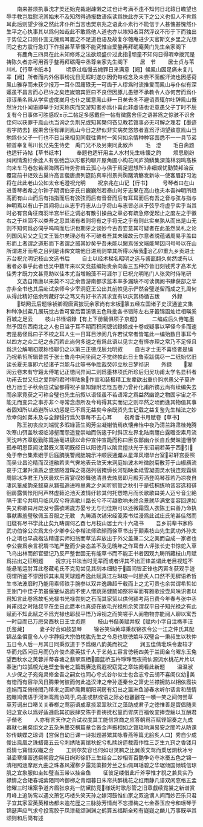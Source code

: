 <!-- { "loadSidebar": true } -->
　　南来甚烦执事沈才羙还始克裁谢疎懒之过也计考满不逺不知何日北辕日瞻望也辱手教岂胜慰浣其始末不及知然得通报数语疾读爲快此亦天下之公义也但人不肯爲耳此后则望少徐之然此非仆所当言也樊京兆之语此仆素行不能信于人甚愧甚愧然仆生平之心执事其以爲何如哉此不敢爲他人道也亦以竢知者耳然浮议不形于下而独出于势位之口则仆宜无愧焉耳置之不足道也语及故复尔匏庵进少天官斯文乡里之光想同之也方震行急灯下作报甚草草懐不能究惟自爱鏊再拜砺庵黄门先生亲家阁下
　　有鹿角三四具在此未知修炼之法欲烦盛价过此指顽童不知何日得暇幸拨冗是祷陈久者亦可用否乎鏊再拜砺庵中丞尊亲家先生阁下
　　居　节
　　居士贞与苇川札【行草书纸本】
　　顷承过临慢去媿罪日来满意【阙】候鳯山因足痛未复儿辈【阙】所者而内外俗事纷扰日无暇时遂尔因仍每或念及未尝不面赧汗流也因感荷鳯山雅存而未获少报万一耳仆固庸碌无一可齿于人缪爲时流推爱而鳯山与仆似有深嬺虽不昌言而心已许之矣连嵗馆宾匪曰不良但因豚儿愚戅不承教令人亦何苦而爲仆谆谆虽名爲从学实虚度嵗月也仆之属意鳯山非一日矣去冬不避诮责辄尔吐辞鳯山慨然许允仆闻语即举手对天称庆而交游知者亦爲仆喜此非虚语也讵意愚父子丁时不辰复有今日事体可胜感叹示二帖足多感戴但一帖有微露舍侄之语甚爲之惊骇不识舍侄何以获罪于鳯山也当询之负荆兄或知其槩何吝见教若馆事必无可解之理若【墨迹若字防去】脱果舍侄有罪则鳯山今日之辞似非实病矣悠悠者喜爲浮词望致意鳯山当勉爲仆父子一行也不日当来相见同载往黄村一笑何如余情种种容靣悉不一一具节弟顿首奉复苇川长兄先生侍史　禹门兄不及另柬同此致声
　　毛　澄
　　毛白斋题也适轩诗帖【草书纸本】
　　奉题也适轩用主人水村先生咏懐之韵
　　烦思剧纷纠闲情澹纡余逹人有张弛岂以形骸拘聊开屋角圃小构花间庐漪鳞集深藻林羽鸣髙株向来车马巷忽若濒海隅石峙势弥耸云孤心与俱于焉足遐想所非细娱忧勤赞邦治反覆窥前书讵效古巢许高言藐唐虞列筵防真率拊景共踟躇清觞发新咏一使客眉舒习池将在此此老山公如太仓毛澄祝允明
　　祝京兆在山记【行书】
　　号琴者曰在山进善琴者希之尔钟子期谓伯牙氏曰巍巍然若泰山时牙志果在高山也夫本吾神明所趋髙而有山山而后有指指而后有弦弦而后有音音而后有耳耳而后有吾之音与弦与指与神明焉以有山于其间将山从志乎将志从山乎将山与志皆必从于弦乎将虚乎实乎当其时必有宫角征商羽半宫半征之调必有散引操曲之章必有疏急修促起止之度左之于徽右之于丝固不以类吾之思其诸有者则将有之乎将无之乎有则此实矣孰从而出是山无则不知何爲必伺乎呜呜而后识也期牙之谈妙今古吾妄意其可疑者在此虽然吴札之论列国风尼父之见文王皆尔矣理必有不可破者吾其未臻故云尔意者説蕴诸周易乎盖曰形而上者谓之道形而下者谓之噐其妙矣乎吾未能以闚焉张文端能琴因问号号以在山所谓进牙而希之且列是讳俾文端他日进焉则举其所得以解我治乙卯重九乡贡进士苏台祝允明记枝山文选书后
　　自士以经术梯名昭明之选与酱瓿翻久矣然或有以著者必事乎此者也吴中数年来以文竞兹编始贵余向畜三五种亦皆旧刻钱秀才髙本尤佳秀才既力文甚竞助以佳本尤当増翰藻不可涯尔丁巳祝允明笔门人张灵时侍笔研
　　文选自隋唐以来莫不习之余昔游南都求监本率多漏缺不可读偶阅书肆获部之半亦非全书也其后赴试京师今少宰洞庭王公出其前帙见示俨然合璧遂留而成之孔周何从得此精好倍余所藏好学之笃又有好书济其求宜有以庆赏杨循吉跋
　　外録
　　瑚网云后题徐祯卿观唐寅披玩余家尚有宋板篆五经左国诸子史汉通鉴文集种种净拭棐几展玩觉古香可爱后苕溪镌五色硃批各书错陈左右牙籖锦函灿烂相暎奚百城之足云
　　枝山书怪语録【有上下册籖俱项子京题】
　　二编成后久倦笔墨然予固东西南北之人也日溢于耳不期而积闲牕试録倐成十卷或疑事以罕怪今多而速若是曷怪爲曰子不校之耳人生一日耳目渉阅几许若试常者皆笔此一编殆数日事耳今以四方之众二纪之永而若此尚何多速之有爲此语以见世之有怪亦理之常乃不足怪且爲洪公解嘲初既称怪聊仍之以第三正徳戊辰允明叙
　　自古才士无不喜怪者是编乃祝希哲所辑昔尝于张士鲁舟中闲坐阅之不觉终帙此日士鲁索跋偶尽一二纸始忆旧读长夏无事即六经诸子岂能与此等书争胜哉癸卯立秋日梦祯识
　　外録
　　瑚网云卷末有守谿太傅笔记正徳间异闻二则爲墨林项氏所珍后归吴功甫太学名显科者功甫去世又归之爱荆府君时得陆象作宣和装极精工友辈欲出重价购求愚父子莫许也万厯壬子秋余应试留都得祝子辠知録附志怪五卷乃曾孙化甫所镌云尚有续编失去而余家竟获之可称合璧也先生前叙以语怪虽不若语常之爲益然幽诡之物固宇宙之不能无而变异之事亦非亽寻常念虑所及今茍得其实而记之则卒然之顷而逄其物值其事者固知所以趋避所以劝惩是已不爲无益矣今余既资先生记载之益复鉴先生楷法之妙欣幸何如苐未及与全録锓行爲欠事每不去心耳
　　祝希哲书月赋卷【草书】
　　陈王初丧应刘端忧多暇緑苔生阁芳尘凝榭悄焉疚懐弗怡中夜乃清兰路肃桂苑腾吹寒山弭盖秋坂临濬壑而怨遥登崇岫而伤逺于时斜汉左界北陆南躔白露暧空素月流天沈吟齐章殷勤陈篇抽毫进牍以命仲宣仲宣跪而称曰臣东鄙幽介长自丘樊昧道懵学孤奉明恩臣闻沈潜既义髙明既经日以阳徳月以隂灵擅扶光于东沼嗣若英于西引兔于帝台集素娥于后庭朒朓警阙朏魄示冲顺辰通爥从星泽风増华台室彩轩宫委照而吴业昌沦精而汉道融若夫气霁地表云敛天末洞庭始波木叶微脱菊散芳于山椒鴈流哀于江瀬升清质之悠悠降澄晖之蔼蔼列宿掩缛长河韬映柔祗雪凝圆灵水镜连观霜缟周除冰净君王乃厌晨欢乐宵宴収妙舞弛清县去烛房即月殿芳酒登鸣琴荐若乃凉夜自凄风篁成韵亲懿莫从羇孤逓进聆臯禽之夕闻听朔管之秋引于是弦桐练响音容选和徘徊房露惆怅阳阿声林虚籁沦池灭波情纡轸其何托愬皓月而长歌歌曰美人迈兮音尘絶隔千里兮共明月临风叹兮将焉歇川路长兮不可越歌响未终余景就毕满堂变容回遑如失又称歌曰月既没兮露欲晞歳方晏兮无与归佳期可以还微霜霑人衣陈王曰善乃命执事献夀羞璧敬佩玉音服之无斁　九畴酒次铺宋经笺索书烂漫爲此试庄氏笔甚佳然而旧牋有尽书学此止矣九畴谓何乙酉七月枝山居士六十六歳书
　　吾乡前辈书家称武功伯徐公次爲太仆少卿李公李楷法师欧顔而徐草书出于颠素枝山先生武功外孙太仆之壻也早歳楷法精谨实师妇翁而草法奔放出于外父盖兼二父之美而自成一家者也李公尝爲余言祝壻书笔严整而少姿态盖不及见晩年之作耳昔人评张长史书惊蛇入草飞鸟出林而郎官壁记乃反严整世固无有能草书而不能正书者因观九畴所藏枝山月赋爲拈出之征明题
　　祝京兆书法当时无辈而或者评其不出正锋盖谓此老目视短不能悬笔运肘耳此卷藏毛氏不克见尝见其刻本细騐于画间皆正锋也丙寅冬获观手迹窃谓所鉴不谬因识其末周天球题希逸此赋真江左琳琅一时脍炙人口然不无穉语希哲生书法波靡时乃能用素师铁手腕参以双井逸趣超千载而上之尤可贵也余尝谓希哲如王谢门中佳子弟虽偃蹇纵逸而不使人憎跳荡健鬭如祭将军而有雅歌投壶风味识者以爲知言此卷爲故毛光禄书光禄尝刻之石而其家贸以供何颍考两日费今年春与张中丞肖甫阅之时陆叔平在坐曰此赝本也真迹在故毛光禄所余笑谓叔平曰子知光禄之有此赋而不知此赋之不爲光禄也耶叔平悟乃谛视之而笑嗟乎人阅物物亦能阅人聊以寓吾一时目而已万厯癸酉秋日王世贞题
　　枝山书偕美赋并叙【赋内小字自注檇李汪氏鉴藏】
　　妻子好合如鼓瑟琴
　　锦谷笑仙黄璋秉叔锦衣令公一江之仲氏其配锦丛坐僲童令人小字静娥大宗伯枕肱先生之令息也联徳嫓年双璧合一秉叔生以秋仲五日令人后一月其日同秉叔道于予爲缀八韵美而祝之
　　润玉佳倩玭珠令妻较才华而允匹问日月而仍齐俊杰豪英拔千人于艺苑工容言徳畅四美于兰闺金乌曜东玉兔望西秋水之芙蓉并蒂春塘之翡翠双栖圃蓝桥玉杵琤琤而夜捣仙源流水桃花片片以春迷门竝弧帨光连壁奎偕老之篇既赓迭爲遐祝窈窕之章姑阕看此新题
　　温温淑人少保之子宛宛灵修金吾之嗣女也同心兮式谷尔似士也合志兮云胡不喜闺仪幼美有徳而有容华风日腾果何彼而何此追汉津之帝孙逐秦台之箫史兰襟婉防以相依霞袂连娟而互倚绮閤乃移来之圆峤鳯舞朝阳洞房有幻出之瀛洲鱼游春水听尔话言和哉情抱雎鸠偶语于河洲鸾鳯协鸣于岛虽或黙或语之际必也雝雝在一嚬一笑之间何尝草草芳词出口啭关关春栁之莺丽语成章掞翠翠秋江之藻助成君子之徳惟善是寳倡随夫妇之宜永以爲好适逓启其初辰肆交陈于善祷抚松篁而胥庆百福攸宜捧壶觞以互酬君子偕老
　　人亦有言天作之合试权度其工能信宫商之应答朝爲百赋铿韶奏之九成暮就七襄粲组文之五杂朱墨交横篇章合沓金声振相如之馆瑶响满易安之閤吟从防课妙传蛱蝶之琼词【宫保自幼日课一诗拟题甚繁其咏春燕等篇尤脍炙人口】秀自少成俊出鳯凰之珠蜡蔼五云兮刺绣陆离绾秋蛇兮札牍纷遝裁霞作性三芝生九窍之香镂月爲情七寳借双纎之合
　　工则尔矣容也何如讶灵鹣之比翼羡文鸳而乗居炯秋冰兮湛壶寒煇宻透粲朝霞之暎日绚彩徐舒三生结合二妙相胥百艶争竒夺冰蚕五色之锦一清相照涵摩尼九曲之珠春风濯栁夕露笼蕖撷芳兰之仙佩珥瑶碧之华琚倾国倾城信琼肌之宜象服如圭如璧当玉带以挂金鱼
　　征彼足缕借此斤斧寜惟才貎之兼具实乃襟情之合矩春城紫陌同吟御栁之青烟暮日朱帘共醉桃花之红雨静几谱双闲窓格五孟徳曜三时俎案争道齐眉张京兆一防黛防竞様妩时歌彤管之旧章戯续霓裳之新谱赏月峰上追防鸾以遇文箫乞巧楼头笑天孙之嫁河鼓惟仙家之双逸谪人间而妙匹乐只君子宜其家室英英稚齿都未逾花歴之三脉脉芳情尚不忘摽梅之七金舂玉应兮和瑶琴于锦瑟声应气求兮投鸾胶于凤漆载颂渊渊之鹤算五福斯全矧有嶷嶷之麟儿万事既毕其颂则和后简有述
